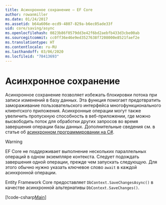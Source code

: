 ```yaml
---
title: Асинхронное сохранение — EF Core
author: rowanmiller
ms.date: 01/24/2017
ms.assetid: b64a606e-ecd9-4807-829a-b6ec05ade33f
uid: core/saving/async
ms.openlocfilehash: 0823b86f0579dd3e42f6bd2aebfb433d3cbe00ab
ms.sourcegitcommit: cc0ff36e46e9ed3527638f7208000e8521faef2e
ms.translationtype: HT
ms.contentlocale: ru-RU
ms.lasthandoff: 03/06/2020
ms.locfileid: "78413693"
---
```

# <a name="asynchronous-saving"></a>Асинхронное сохранение

Асинхронное сохранение позволяет избежать блокировки потока при записи изменений в базу данных. Эта функция помогает предотвратить замораживание пользовательского интерфейса многофункционального клиентского приложения. Асинхронные операции могут также увеличить пропускную способность в веб-приложении, где можно высвободить поток для обработки других запросов во время завершения операции базы данных. Дополнительные сведения см. в статье об [асинхронном программировании на C#](https://docs.microsoft.com/dotnet/csharp/async).

> [!WARNING]  
> EF Core не поддерживает выполнение нескольких параллельных операций в одном экземпляре контекста. Следует подождать завершения одной операции, прежде чем запускать следующую. Для этого обычно нужно указать ключевое слово `await` в каждой асинхронной операции.

Entity Framework Core предоставляет `DbContext.SaveChangesAsync()` в качестве асинхронной альтернативы `DbContext.SaveChanges()`.

[!code-csharp[Main](../../../samples/core/Saving/Async/Sample.cs#Sample)]
